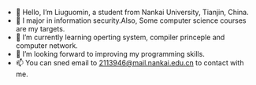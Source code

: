 - 👋 Hello, I’m Liuguomin, a student from Nankai University, Tianjin, China.
- 👀 I major in information security.Also, Some computer science courses are my targets. 
- 🌱 I’m currently learning operting system, compiler princeple and computer network.
- 💞️ I’m looking forward to improving my programming skills. 
- 📫 You can sned email to 2113946@mail.nankai.edu.cn to contact with me. 


